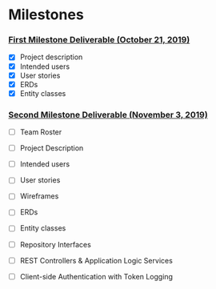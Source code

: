 # Milestones



### [First Milestone Deliverable (October 21, 2019)](https://deep-dive-coding-java-cohort-8.github.io/2019/10/17/capstone-milestone-1-rubric.html)
+ [x] Project description
+ [x] Intended users
+ [x] User stories
+ [x] ERDs 
+ [x] Entity classes

### [Second Milestone Deliverable (November 3, 2019)](https://deep-dive-coding-java-cohort-8.github.io/2019/11/03/capstone-milestone-2-rubric.html#rest-controllers-and-application-logic-services-20-points)

+ [ ] Team Roster
+ [ ] Project Description 
+ [ ] Intended users
+ [ ] User stories
+ [ ] Wireframes
+ [ ] ERDs
+ [ ] Entity classes
+ [ ] Repository Interfaces 
+ [ ] REST Controllers & Application Logic Services 
+ [ ] Client-side Authentication with Token Logging

